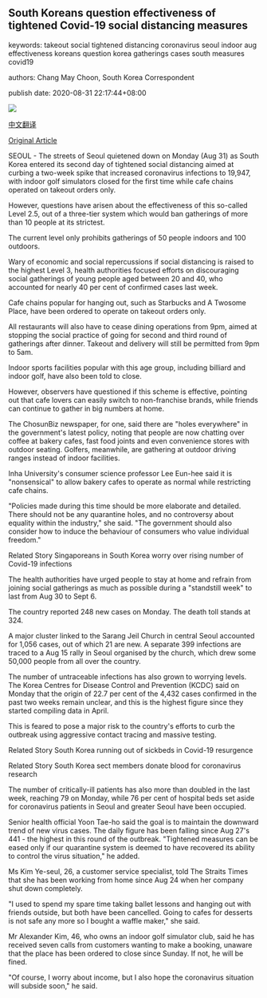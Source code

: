 ## South Koreans question effectiveness of tightened Covid-19 social distancing measures

keywords: takeout social tightened distancing coronavirus seoul indoor aug effectiveness koreans question korea gatherings cases south measures covid19

authors: Chang May Choon, South Korea Correspondent

publish date: 2020-08-31 22:17:44+08:00

![](https://www.straitstimes.com/sites/default/files/styles/x_large/public/articles/2020/08/31/yq-seoulstreet-31082024.jpg?itok=1-mPD8ab)

[中文翻译](South%20Koreans%20question%20effectiveness%20of%20tightened%20Covid-19%20social%20distancing%20measures_zh.md)

[Original Article](https://www.straitstimes.com/asia/east-asia/questions-raised-about-south-koreas-level-25-social-distancing)

SEOUL - The streets of Seoul quietened down on Monday (Aug 31) as South Korea entered its second day of tightened social distancing aimed at curbing a two-week spike that increased coronavirus infections to 19,947, with indoor golf simulators closed for the first time while cafe chains operated on takeout orders only.

However, questions have arisen about the effectiveness of this so-called Level 2.5, out of a three-tier system which would ban gatherings of more than 10 people at its strictest.

The current level only prohibits gatherings of 50 people indoors and 100 outdoors.

Wary of economic and social repercussions if social distancing is raised to the highest Level 3, health authorities focused efforts on discouraging social gatherings of young people aged between 20 and 40, who accounted for nearly 40 per cent of confirmed cases last week.

Cafe chains popular for hanging out, such as Starbucks and A Twosome Place, have been ordered to operate on takeout orders only.

All restaurants will also have to cease dining operations from 9pm, aimed at stopping the social practice of going for second and third round of gatherings after dinner. Takeout and delivery will still be permitted from 9pm to 5am.

Indoor sports facilities popular with this age group, including billiard and indoor golf, have also been told to close.

However, observers have questioned if this scheme is effective, pointing out that cafe lovers can easily switch to non-franchise brands, while friends can continue to gather in big numbers at home.

The ChosunBiz newspaper, for one, said there are "holes everywhere" in the government's latest policy, noting that people are now chatting over coffee at bakery cafes, fast food joints and even convenience stores with outdoor seating. Golfers, meanwhile, are gathering at outdoor driving ranges instead of indoor facilities.

Inha University's consumer science professor Lee Eun-hee said it is "nonsensical" to allow bakery cafes to operate as normal while restricting cafe chains.

"Policies made during this time should be more elaborate and detailed. There should not be any quarantine holes, and no controversy about equality within the industry," she said. "The government should also consider how to induce the behaviour of consumers who value individual freedom."

Related Story Singaporeans in South Korea worry over rising number of Covid-19 infections

The health authorities have urged people to stay at home and refrain from joining social gatherings as much as possible during a "standstill week" to last from Aug 30 to Sept 6.

The country reported 248 new cases on Monday. The death toll stands at 324.

A major cluster linked to the Sarang Jeil Church in central Seoul accounted for 1,056 cases, out of which 21 are new. A separate 399 infections are traced to a Aug 15 rally in Seoul organised by the church, which drew some 50,000 people from all over the country.

The number of untraceable infections has also grown to worrying levels. The Korea Centres for Disease Control and Prevention (KCDC) said on Monday that the origin of 22.7 per cent of the 4,432 cases confirmed in the past two weeks remain unclear, and this is the highest figure since they started compiling data in April.

This is feared to pose a major risk to the country's efforts to curb the outbreak using aggressive contact tracing and massive testing.

Related Story South Korea running out of sickbeds in Covid-19 resurgence

Related Story South Korea sect members donate blood for coronavirus research

The number of critically-ill patients has also more than doubled in the last week, reaching 79 on Monday, while 76 per cent of hospital beds set aside for coronavirus patients in Seoul and greater Seoul have been occupied.

Senior health official Yoon Tae-ho said the goal is to maintain the downward trend of new virus cases. The daily figure has been falling since Aug 27's 441 - the highest in this round of the outbreak. "Tightened measures can be eased only if our quarantine system is deemed to have recovered its ability to control the virus situation," he added.

Ms Kim Ye-seul, 26, a customer service specialist, told The Straits Times that she has been working from home since Aug 24 when her company shut down completely.

"I used to spend my spare time taking ballet lessons and hanging out with friends outside, but both have been cancelled. Going to cafes for desserts is not safe any more so I bought a waffle maker," she said.

Mr Alexander Kim, 46, who owns an indoor golf simulator club, said he has received seven calls from customers wanting to make a booking, unaware that the place has been ordered to close since Sunday. If not, he will be fined.

"Of course, I worry about income, but I also hope the coronavirus situation will subside soon," he said.
